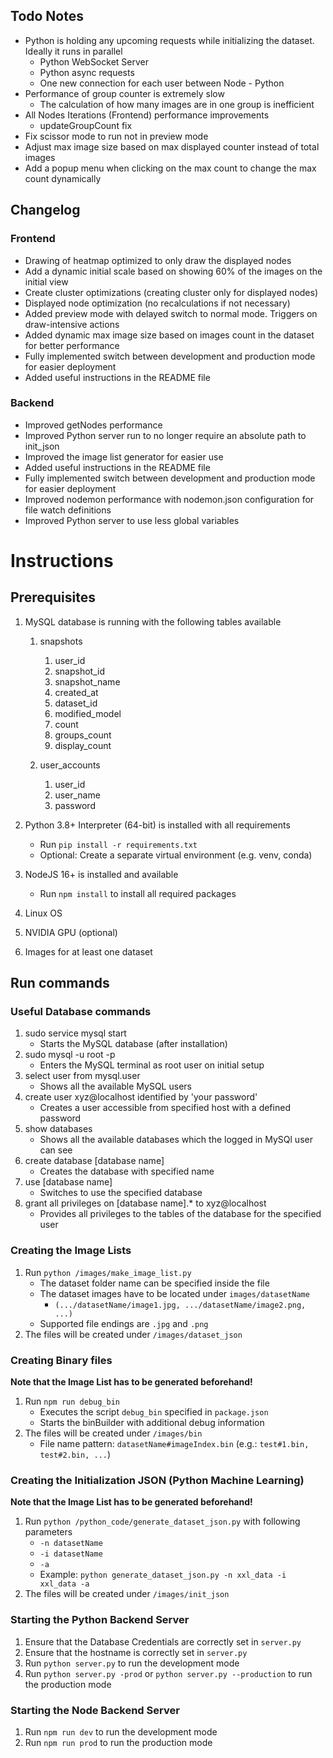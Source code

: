 ## Todo Notes
- Python is holding any upcoming requests while initializing the dataset.
Ideally it runs in parallel 
   - Python WebSocket Server
   - Python async requests
   - One new connection for each user between Node - Python
- Performance of group counter is extremely slow
   - The calculation of how many images are in one group is inefficient
- All Nodes Iterations (Frontend) performance improvements
   - updateGroupCount fix
- Fix scissor mode to run not in preview mode
- Adjust max image size based on max displayed counter instead of total images
- Add a popup menu when clicking on the max count to change the max count dynamically


## Changelog
### Frontend
- Drawing of heatmap optimized to only draw the displayed nodes
- Add a dynamic initial scale based on showing 60% of the images on the initial view
- Create cluster optimizations (creating cluster only for displayed nodes)
- Displayed node optimization (no recalculations if not necessary)
- Added preview mode with delayed switch to normal mode. Triggers on draw-intensive actions
- Added dynamic max image size based on images count in the dataset for better performance
- Fully implemented switch between development and production mode for easier deployment
- Added useful instructions in the README file
### Backend
- Improved getNodes performance
- Improved Python server run to no longer require an absolute path to init_json
- Improved the image list generator for easier use
- Added useful instructions in the README file
- Fully implemented switch between development and production mode for easier deployment
- Improved nodemon performance with nodemon.json configuration for file watch definitions
- Improved Python server to use less global variables

# Instructions

## Prerequisites

1. MySQL database is running with the following tables available
   1. snapshots
      1. user_id
      2. snapshot_id
      3. snapshot_name
      4. created_at
      5. dataset_id
      6. modified_model
      7. count
      8. groups_count
      9. display_count

    2. user_accounts
       1. user_id
       2. user_name
       3. password
   
2. Python 3.8+ Interpreter (64-bit) is installed with all requirements
   - Run `pip install -r requirements.txt`
   - Optional: Create a separate virtual environment (e.g. venv, conda)
3. NodeJS 16+ is installed and available
   - Run `npm install` to install all required packages
4. Linux OS
5. NVIDIA GPU (optional)
7. Images for at least one dataset

## Run commands

### Useful Database commands

1. sudo service mysql start
    - Starts the MySQL database (after installation)
2. sudo mysql -u root -p
    - Enters the MySQL terminal as root user on initial setup
3. select user from mysql.user
    - Shows all the available MySQL users
4. create user xyz@localhost identified by 'your password'
    - Creates a user accessible from specified host with a defined password
5. show databases
    - Shows all the available databases which the logged in MySQl user can see
6. create database [database name]
    - Creates the database with specified name
6. use [database name]
    - Switches to use the specified database
7. grant all privileges on [database name].* to xyz@localhost
    - Provides all privileges to the tables of the database for the specified user

### Creating the Image Lists
1. Run `python /images/make_image_list.py`
    - The dataset folder name can be specified inside the file
    - The dataset images have to be located under `images/datasetName`
        - `(.../datasetName/image1.jpg, .../datasetName/image2.png, ...)`
    - Supported file endings are `.jpg` and `.png`
2. The files will be created under `/images/dataset_json`

### Creating Binary files
**Note that the Image List has to be generated beforehand!**
1. Run `npm run debug_bin`
    - Executes the script `debug_bin` specified in `package.json`
    - Starts the binBuilder with additional debug information
2. The files will be created under `/images/bin`
    - File name pattern: `datasetName#imageIndex.bin` 
      (e.g.: `test#1.bin, test#2.bin, ...`)
      
### Creating the Initialization JSON (Python Machine Learning)
**Note that the Image List has to be generated beforehand!**
1. Run `python /python_code/generate_dataset_json.py` with following parameters
    - `-n datasetName`
    - `-i datasetName`
    - `-a`
    - Example: `python generate_dataset_json.py -n xxl_data -i xxl_data -a`
2. The files will be created under `/images/init_json`    


### Starting the Python Backend Server
1. Ensure that the Database Credentials are correctly set in `server.py`
2. Ensure that the hostname is correctly set in `server.py`
3. Run `python server.py` to run the development mode
4. Run `python server.py -prod` or `python server.py --production` to run the production mode

### Starting the Node Backend Server
1. Run `npm run dev` to run the development mode
2. Run `npm run prod` to run the production mode